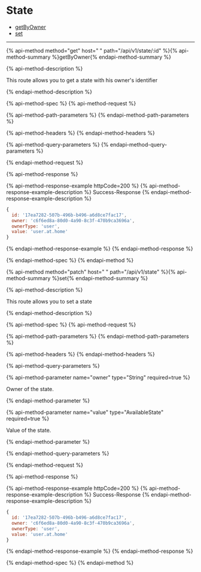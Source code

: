 
# State

- [getByOwner](#getByOwner)
- [set](#set)

___


{% api-method method="get" host=" " path="/api/v1/state/:id" %}{% api-method-summary %}getByOwner{% endapi-method-summary %}

{% api-method-description %}
<p>This route allows you to get a state with his owner's identifier</p>
{% endapi-method-description %}

{% api-method-spec %}
{% api-method-request %}

{% api-method-path-parameters %}
{% endapi-method-path-parameters %}

{% api-method-headers %} 
{% endapi-method-headers %}

{% api-method-query-parameters %}
{% endapi-method-query-parameters %}

{% endapi-method-request %}

{% api-method-response %}

{% api-method-response-example httpCode=200 %}
{% api-method-response-example-description %}
Success-Response
{% endapi-method-response-example-description %}

```javascript
{
  id: '17ea7282-507b-496b-b496-a6d8ce7fac17',
  owner: 'c6f6ed8a-80d0-4a90-8c3f-470b9ca3696a',
  ownerType: 'user',
  value: 'user.at.home'
}
```
{% endapi-method-response-example %}
{% endapi-method-response %}

{% endapi-method-spec %}
{% endapi-method %}

{% api-method method="patch" host=" " path="/api/v1/state" %}{% api-method-summary %}set{% endapi-method-summary %}

{% api-method-description %}
<p>This route allows you to set a state</p>
{% endapi-method-description %}

{% api-method-spec %}
{% api-method-request %}

{% api-method-path-parameters %}
{% endapi-method-path-parameters %}

{% api-method-headers %} 
{% endapi-method-headers %}

{% api-method-query-parameters %}

{% api-method-parameter name="owner" type="String" required=true %}
<p>Owner of the state.</p>{% endapi-method-parameter %}


{% api-method-parameter name="value" type="AvailableState" required=true %}
<p>Value of the state.</p>{% endapi-method-parameter %}

{% endapi-method-query-parameters %}

{% endapi-method-request %}

{% api-method-response %}

{% api-method-response-example httpCode=200 %}
{% api-method-response-example-description %}
Success-Response
{% endapi-method-response-example-description %}

```javascript
{
  id: '17ea7282-507b-496b-b496-a6d8ce7fac17',
  owner: 'c6f6ed8a-80d0-4a90-8c3f-470b9ca3696a',
  ownerType: 'user',
  value: 'user.at.home'
}
```
{% endapi-method-response-example %}
{% endapi-method-response %}

{% endapi-method-spec %}
{% endapi-method %}
